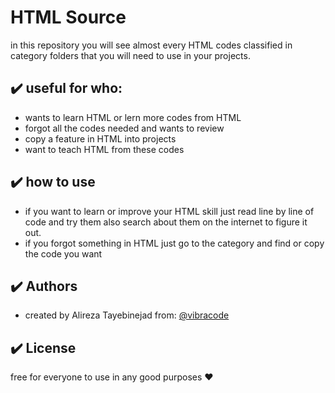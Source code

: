 # HTML Source

in this repository you will see almost every HTML codes classified in category folders that you will need to use in your projects.

## :heavy_check_mark: useful for who:

- wants to learn HTML or lern more codes from HTML
- forgot all the codes needed and wants to review
- copy a feature in HTML into projects
- want to teach HTML from these codes

## :heavy_check_mark: how to use

- if you want to learn or improve your HTML skill just read line by line of code and try them also search about them on the internet to figure it out.
- if you forgot something in HTML just go to the category and find or copy the code you want

## :heavy_check_mark: Authors
- created by Alireza Tayebinejad from: [@vibracode](https://www.github.com/octokatherine)

## :heavy_check_mark: License
free for everyone to use in any good purposes :heart:
